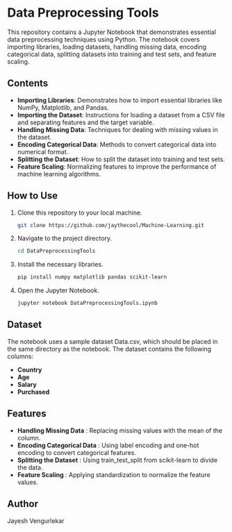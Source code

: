 
# Data Preprocessing Tools

This repository contains a Jupyter Notebook that demonstrates essential data preprocessing techniques using Python. The notebook covers importing libraries, loading datasets, handling missing data, encoding categorical data, splitting datasets into training and test sets, and feature scaling.

## Contents

- **Importing Libraries**: Demonstrates how to import essential libraries like NumPy, Matplotlib, and Pandas.
- **Importing the Dataset**: Instructions for loading a dataset from a CSV file and separating features and the target variable.
- **Handling Missing Data**: Techniques for dealing with missing values in the dataset.
- **Encoding Categorical Data**: Methods to convert categorical data into numerical format.
- **Splitting the Dataset**: How to split the dataset into training and test sets.
- **Feature Scaling**: Normalizing features to improve the performance of machine learning algorithms.

## How to Use

1. Clone this repository to your local machine.
   ```sh
   git clone https://github.com/jaythecool/Machine-Learning.git
2. Navigate to the project directory.
   ```sh
   cd DataPreprocessingTools
3. Install the necessary libraries.
   ```sh
   pip install numpy matplotlib pandas scikit-learn
4. Open the Jupyter Notebook.
   ```sh
   jupyter notebook DataPreprocessingTools.ipynb

## Dataset
The notebook uses a sample dataset Data.csv, which should be placed in the same directory as the notebook. The dataset contains the following columns:

- **Country**
- **Age**
- **Salary**
- **Purchased**

## Features
- **Handling Missing Data** : Replacing missing values with the mean of the column.
- **Encoding Categorical Data** : Using label encoding and one-hot encoding to convert categorical features.
- **Splitting the Dataset** : Using train_test_split from scikit-learn to divide the data.
- **Feature Scaling** : Applying standardization to normalize the feature values.

## Author
Jayesh Vengurlekar
